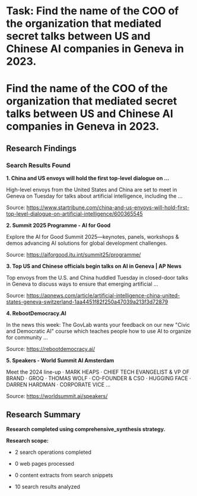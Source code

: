 # Task: Find the name of the COO of the organization that mediated secret talks between US and Chinese AI companies in Geneva in 2023.

# Find the name of the COO of the organization that mediated secret talks between US and Chinese AI companies in Geneva in 2023.

## Research Findings

### Search Results Found

**1. China and US envoys will hold the first top-level dialogue on ...**

High-level envoys from the United States and China are set to meet in Geneva on Tuesday for talks about artificial intelligence, including the ...

Source: https://www.startribune.com/china-and-us-envoys-will-hold-first-top-level-dialogue-on-artificial-intelligence/600365545



**2. Summit 2025 Programme - AI for Good**

Explore the AI for Good Summit 2025—keynotes, panels, workshops & demos advancing AI solutions for global development challenges.

Source: https://aiforgood.itu.int/summit25/programme/



**3. Top US and Chinese officials begin talks on AI in Geneva | AP News**

Top envoys from the U.S. and China huddled Tuesday in closed-door talks in Geneva to discuss ways to ensure that emerging artificial ...

Source: https://apnews.com/article/artificial-intelligence-china-united-states-geneva-switzerland-1aa4451f82f250a47039a213f3d72879



**4. RebootDemocracy.AI**

In the news this week: The GovLab wants your feedback on our new "Civic and Democratic AI" course which teaches people how to use AI to organize for community ...

Source: https://rebootdemocracy.ai/



**5. Speakers - World Summit AI Amsterdam**

Meet the 2024 line-up · MARK HEAPS · CHIEF TECH EVANGELIST & VP OF BRAND · GROQ · THOMAS WOLF · CO-FOUNDER & CSO · HUGGING FACE · DARREN HARDMAN · CORPORATE VICE ...

Source: https://worldsummit.ai/speakers/



## Research Summary

**Research completed using comprehensive_synthesis strategy.**


**Research scope:**

- 2 search operations completed

- 0 web pages processed

- 0 content extracts from search snippets

- 10 search results analyzed
